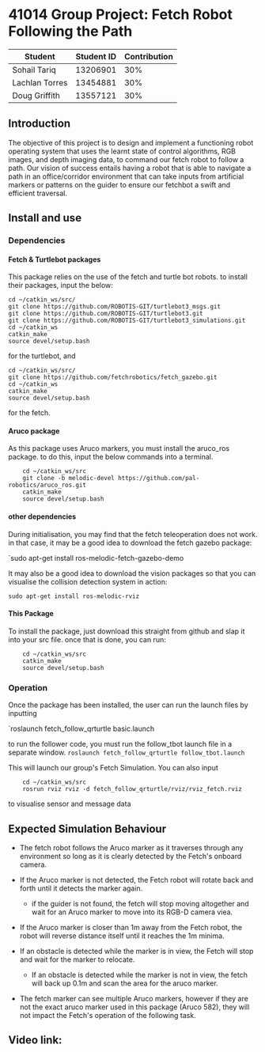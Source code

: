 # 41014 Group Project: Fetch Robot Following the Path


| Student | Student ID| Contribution|
|-------|-------|-----|
|Sohail Tariq |13206901|30%|
|Lachlan Torres |13454881|30%|
|Doug Griffith| 13557121|30%

## Introduction

The objective of this project is to design and implement a functioning robot operating system that uses the learnt state of control algorithms, RGB images, and depth imaging data, to command our fetch robot to follow a path. Our vision of success entails having a robot that is able to navigate a path in an office/corridor environment that can take inputs from artificial markers or patterns on the guider to ensure our fetchbot a swift and efficient traversal.


## Install and use

### Dependencies


#### Fetch & Turtlebot packages

This package relies on the use of the fetch and turtle bot robots. to install their packages, input the below:

```
cd ~/catkin_ws/src/  
git clone https://github.com/ROBOTIS-GIT/turtlebot3_msgs.git  
git clone https://github.com/ROBOTIS-GIT/turtlebot3.git  
git clone https://github.com/ROBOTIS-GIT/turtlebot3_simulations.git  
cd ~/catkin_ws  
catkin_make  
source devel/setup.bash
```
  for the turtlebot, and 

```
cd ~/catkin_ws/src/  
git clone https://github.com/fetchrobotics/fetch_gazebo.git  
cd ~/catkin_ws  
catkin_make  
source devel/setup.bash
```

for the fetch.
#### Aruco package

As this package uses Aruco markers, you must install the aruco_ros package.
to do this, input the below commands into a terminal.

``` 
	cd ~/catkin_ws/src
	git clone -b melodic-devel https://github.com/pal-robotics/aruco_ros.git
	catkin_make
	source devel/setup.bash
```


#### other dependencies

During initialisation, you may find that the fetch teleoperation does not work. in that case, it may be a good idea to download the fetch gazebo package:

`sudo apt-get install ros-melodic-fetch-gazebo-demo

It may also be a good idea to download the vision packages so that you can visualise the collision detection system in action:

`sudo apt-get install ros-melodic-rviz`


#### This Package

To install the package, just download this straight from github and slap it into your src file. once that is done, you can run:

```
	cd ~/catkin_ws/src
	catkin_make
	source devel/setup.bash
```
### Operation

Once the package has been installed, the user can run the launch files by inputting 

`roslaunch fetch_follow_qrturtle basic.launch

to run the follower code, you must run the follow_tbot launch file in a separate window. 
`roslaunch fetch_follow_qrturtle follow_tbot.launch`

This will launch our group's Fetch Simulation. You can also input
```
	cd ~/catkin_ws/src
	rosrun rviz rviz -d fetch_follow_qrturtle/rviz/rviz_fetch.rviz
```
to visualise sensor and message data

## Expected Simulation Behaviour

- The fetch robot follows the Aruco marker as it traverses through any environment so long as it is clearly detected by the Fetch's onboard camera.

- If the Aruco marker is not detected, the Fetch robot will rotate back and forth until it detects the marker again.
	- if the guider is not found, the fetch will stop moving altogether and wait for an Aruco marker to move into its RGB-D camera viea.
- If the Aruco marker is closer than 1m away from the Fetch robot, the robot will reverse distance itself until it reaches the 1m minima.

- If an obstacle is detected while the marker is in view, the Fetch will stop and wait for the marker to relocate.
	- If an obstacle is detected while the marker is not in view, the fetch will back up 0.1m and scan the area for the aruco marker. 

- The fetch marker can see multiple Aruco markers, however if they are not the exact aruco marker used in this package (Aruco 582), they will not impact the Fetch's operation of the following task. 


## Video link:

